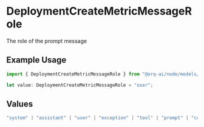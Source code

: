 # DeploymentCreateMetricMessageRole

The role of the prompt message

## Example Usage

```typescript
import { DeploymentCreateMetricMessageRole } from "@orq-ai/node/models/operations";

let value: DeploymentCreateMetricMessageRole = "user";
```

## Values

```typescript
"system" | "assistant" | "user" | "exception" | "tool" | "prompt" | "correction" | "expected_output"
```